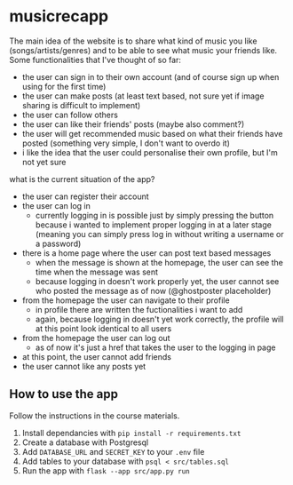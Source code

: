 # musicrecapp
The main idea of the website is to share what kind of music you like (songs/artists/genres) and to be able to see what music your friends like. 
Some functionalities that I've thought of so far:
- the user can sign in to their own account (and of course sign up when using for the first time)
- the user can make posts (at least text based, not sure yet if image sharing is difficult to implement)
- the user can follow others
- the user can like their friends' posts (maybe also comment?)
- the user will get recommended music based on what their friends have posted (something very simple, I don't want to overdo it)
- i like the idea that the user could personalise their own profile, but I'm not yet sure 

what is the current situation of the app?
- the user can register their account
- the user can log in
    - currently logging in is possible just by simply pressing the button because i wanted to implement proper logging in at a later stage (meaning you can simply press log in without writing a username or a password)
- there is a home page where the user can post text based messages
    - when the message is shown at the homepage, the user can see the time when the message was sent
    - because logging in doesn't work properly yet, the user cannot see who posted the message as of now (@ghostposter placeholder)
- from the homepage the user can navigate to their profile
    - in profile there are written the fuctionalities i want to add 
    - again, because logging in doesn't yet work correctly, the profile will at this point look identical to all users
- from the homepage the user can log out
    - as of now it's just a href that takes the user to the logging in page
- at this point, the user cannot add friends
- the user cannot like any posts yet

## How to use the app
Follow the instructions in the course materials.

1. Install dependancies with `pip install -r requirements.txt`
2. Create a database with Postgresql
3. Add `DATABASE_URL` and `SECRET_KEY` to your `.env` file
4. Add tables to your database with `psql < src/tables.sql`
5. Run the app with `flask --app src/app.py run`